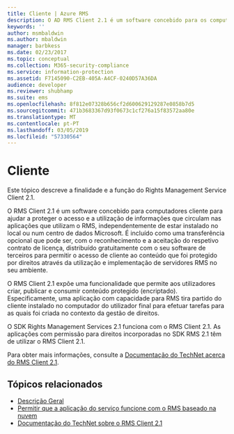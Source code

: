 ```yaml
---
title: Cliente | Azure RMS
description: O AD RMS Client 2.1 é um software concebido para os computadores de cliente para o ajudar a proteger o acesso e utilização de informações
keywords: ''
author: msmbaldwin
ms.author: mbaldwin
manager: barbkess
ms.date: 02/23/2017
ms.topic: conceptual
ms.collection: M365-security-compliance
ms.service: information-protection
ms.assetid: F7145090-C2EB-405A-A4CF-0240D57A36DA
audience: developer
ms.reviewer: shubhamp
ms.suite: ems
ms.openlocfilehash: 8f812e07328b656cf2d600629129287e0858b7d5
ms.sourcegitcommit: 471b3683367d93f0673c1cf276a15f83572aa80e
ms.translationtype: MT
ms.contentlocale: pt-PT
ms.lasthandoff: 03/05/2019
ms.locfileid: "57330564"
---
```

# <a name="client"></a>Cliente

Este tópico descreve a finalidade e a função do Rights Management Service Client 2.1.

O RMS Client 2.1 é um software concebido para computadores cliente para ajudar a proteger o acesso e a utilização de informações que circulam nas aplicações que utilizam o RMS, independentemente de estar instalado no local ou num centro de dados Microsoft. É incluído como uma transferência opcional que pode ser, com o reconhecimento e a aceitação do respetivo contrato de licença, distribuído gratuitamente com o seu software de terceiros para permitir o acesso de cliente ao conteúdo que foi protegido por direitos através da utilização e implementação de servidores RMS no seu ambiente.

O RMS Client 2.1 expõe uma funcionalidade que permite aos utilizadores criar, publicar e consumir conteúdo protegido (encriptado). Especificamente, uma aplicação com capacidade para RMS tira partido do cliente instalado no computador do utilizador final para efetuar tarefas para as quais foi criada no contexto da gestão de direitos.

O SDK Rights Management Services 2.1 funciona com o RMS Client 2.1. As aplicações com permissão para direitos incorporadas no SDK RMS 2.1 têm de utilizar o RMS Client 2.1.

Para obter mais informações, consulte a [Documentação do TechNet acerca do RMS Client 2.1](https://TechNet.Microsoft.Com/library/jj159267(WS.10).aspx).

## <a name="related-topics"></a>Tópicos relacionados

* [Descrição Geral](ad-rms-overview.md)
* [Permitir que a aplicação do serviço funcione com o RMS baseado na nuvem](how-to-use-file-api-with-aadrm-cloud.md)
* [Documentação do TechNet sobre o RMS Client 2.1](https://technet.microsoft.com/library/jj159267(WS.10).aspx)
